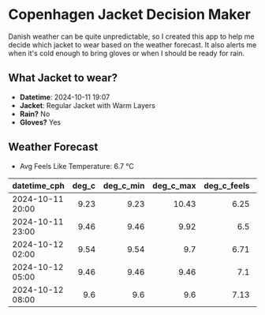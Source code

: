
# Copenhagen Jacket Decision Maker

Danish weather can be quite unpredictable, so I created this app to help me decide which jacket to wear based on the weather forecast. 
It also alerts me when it's cold enough to bring gloves or when I should be ready for rain.

## What Jacket to wear?

- **Datetime**: 2024-10-11 19:07
- **Jacket**: Regular Jacket with Warm Layers
- **Rain?** No
- **Gloves?** Yes

## Weather Forecast
- Avg Feels Like Temperature: 6.7 °C

| datetime_cph     |   deg_c |   deg_c_min |   deg_c_max |   deg_c_feels | weather   | wind   | rain   |
|:-----------------|--------:|------------:|------------:|--------------:|:----------|:-------|:-------|
| 2024-10-11 20:00 |    9.23 |        9.23 |       10.43 |          6.25 | Clouds    | High   | None   |
| 2024-10-11 23:00 |    9.46 |        9.46 |        9.92 |          6.5  | Clouds    | High   | None   |
| 2024-10-12 02:00 |    9.54 |        9.54 |        9.7  |          6.71 | Clouds    | High   | None   |
| 2024-10-12 05:00 |    9.46 |        9.46 |        9.46 |          7.1  | Clouds    | Low    | None   |
| 2024-10-12 08:00 |    9.6  |        9.6  |        9.6  |          7.13 | Clouds    | Low    | None   |
        